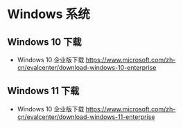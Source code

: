 # Windows 系统

## Windows 10 下载

- Windows 10 企业版下载 https://www.microsoft.com/zh-cn/evalcenter/download-windows-10-enterprise

## Windows 11 下载

- Windows 10 企业版下载 https://www.microsoft.com/zh-cn/evalcenter/download-windows-11-enterprise
